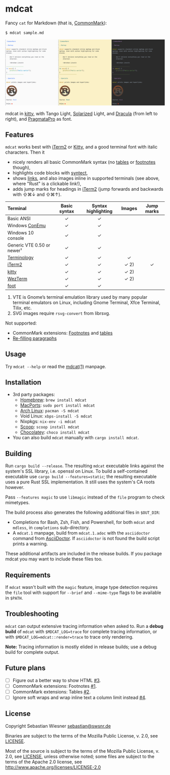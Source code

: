 # mdcat

Fancy `cat` for Markdown (that is, [CommonMark][]):

```
$ mdcat sample.md
```

![mdcat showcase with different colour themes][sxs]

mdcat in [kitty], with Tango Light, [Solarized] Light, and [Dracula] (from left to
right), and [PragmataPro] as font.

[CommonMark]: http://commonmark.org
[Solarized]: http://ethanschoonover.com/solarized
[dracula]: https://draculatheme.com/iterm/
[kitty]: https://sw.kovidgoyal.net/kitty/index.html
[PragmataPro]: https://www.fsd.it/shop/fonts/pragmatapro/
[sxs]: ./screenshots/side-by-side.png

## Features

`mdcat` works best with [iTerm2] or [Kitty], and a good terminal font with italic characters.
Then it

* nicely renders all basic CommonMark syntax (no [tables][#2] or [footnotes][#1] though),
* highlights code blocks with [syntect],
* shows [links][osc8], and also images inline in supported terminals (see above, where "Rust" is a clickable link!),
* adds jump marks for headings in [iTerm2] (jump forwards and backwards with <key>⇧⌘↓</key> and <key>⇧⌘↑</key>).

| Terminal                   |  Basic syntax | Syntax highlighting | Images | Jump marks |
| :------------------------- | :-----------: | :-----------------: | :----: | :--------: |
| Basic ANSI                 | ✓             | ✓                   |        |            |
| Windows [ConEmu][]         | ✓             | ✓                   |        |            |
| Windows 10 console         | ✓             | ✓                   |        |            |
| Generic VTE 0.50 or newer¹ | ✓             | ✓                   |        |            |
| [Terminology][]            | ✓             | ✓                   | ✓      |            |
| [iTerm2][]                 | ✓             | ✓                   | ✓ 2)   | ✓          |
| [kitty][]                  | ✓             | ✓                   | ✓ 2)   |            |
| [WezTerm][]                | ✓             | ✓                   | ✓ 2)   |            |
| [foot][]                   | ✓             | ✓                   |        |            |

1) VTE is Gnome’s terminal emulation library used by many popular terminal emulators on Linux, including Gnome Terminal, Xfce Terminal, Tilix, etc.
2) SVG images require `rsvg-convert` from librsvg.

Not supported:

* CommonMark extensions: [Footnotes][#1] and [tables][#2]
* [Re-filling paragraphs][#4]

[syntect]: https://github.com/trishume/syntect
[osc8]: https://gist.github.com/egmontkob/eb114294efbcd5adb1944c9f3cb5feda
[Terminology]: http://terminolo.gy
[ConEmu]: https://conemu.github.io
[iterm2]: https://www.iterm2.com
[WezTerm]: https://wezfurlong.org/wezterm/
[foot]: https://codeberg.org/dnkl/foot/

## Usage

Try `mdcat --help` or read the [mdcat(1)](./mdcat.1.adoc) manpage.

## Installation

* 3rd party packages:
    * [Homebrew]: `brew install mdcat`
    * [MacPorts]: `sudo port install mdcat`
    * [Arch Linux]: `pacman -S mdcat`
    * Void Linux: `xbps-install -S mdcat`
    * Nixpkgs: `nix-env -i mdcat`
    * [Scoop]: `scoop install mdcat`
    * [Chocolatey]: `choco install mdcat`
* You can also build `mdcat` manually with `cargo install mdcat`.

## Building

Run `cargo build --release`.
The resulting `mdcat` executable links against the system's SSL library, i.e. openssl on Linux.
To build a self-contained executable use `cargo build --features=static`; the resulting executable uses a pure Rust SSL implementation.
It still uses the system's CA roots however.

Pass `--features magic` to use `libmagic` instead of the `file` program to check mimetypes.

The build process also generates the following additional files in `$OUT_DIR`:

* Completions for Bash, Zsh, Fish, and Powershell, for both `mdcat` and `mdless`, in `completions` sub-directory.
* A `mdcat.1` manpage, build from `mdcat.1.adoc` with the `asciidoctor` command from [AsciiDoctor].
  If `asciidoctor` is not found the build script prints a warning.

These additional artifacts are included in the release builds.
If you package mdcat you may want to include these files too.

[AsciiDoctor]: https://asciidoctor.org/

## Requirements

If `mdcat` wasn't built with the `magic` feature, image type detection requires the `file` tool with support for `--brief` and `--mime-type` flags to be available in `$PATH`.

[Homebrew]: https://brew.sh
[MacPorts]: https://www.macports.org
[Arch Linux]: https://www.archlinux.org/packages/community/x86_64/mdcat/
[scoop]: https://github.com/lukesampson/scoop
[chocolatey]: https://github.com/chocolatey

## Troubleshooting

`mdcat` can output extensive tracing information when asked to.
Run a **debug build** of `mdcat` with `$MDCAT_LOG=trace` for complete tracing information, or with `$MDCAT_LOG=mdcat::render=trace` to trace only rendering.

**Note:** Tracing information is mostly elided in release builds; use a debug build for complete output.

## Future plans

- [ ] Figure out a better way to show HTML [#3].
- [ ] CommonMark extensions: Footnotes [#1].
- [ ] CommonMark extensions: Tables [#2].
- [ ] Ignore soft wraps and wrap inline text a column limit instead [#4].

[#1]: https://github.com/swsnr/mdcat/issues/1
[#2]: https://github.com/swsnr/mdcat/issues/2
[#3]: https://github.com/swsnr/mdcat/issues/3
[#4]: https://github.com/swsnr/mdcat/issues/4

## License

Copyright Sebastian Wiesner <sebastian@swsnr.de>

Binaries are subject to the terms of the Mozilla Public
License, v. 2.0, see [LICENSE](LICENSE).

Most of the source is subject to the terms of the Mozilla Public
License, v. 2.0, see [LICENSE](LICENSE), unless otherwise noted;
some files are subject to the terms of the Apache 2.0 license,
see <http://www.apache.org/licenses/LICENSE-2.0>
